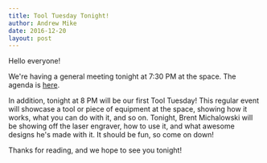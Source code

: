 ```yaml
---
title: Tool Tuesday Tonight!
author: Andrew Mike
date: 2016-12-20
layout: post
---
```


Hello everyone! 

We're having a general meeting tonight at 7:30 PM at the space. The agenda is [here](https://wiki.hacksburg.org/meetings:2016-12-20_general_meeting). 

In addition, tonight at 8 PM will be our first Tool Tuesday! This regular event will showcase a tool or piece of equipment at the space, showing how it works, what you can do with it, and so on. Tonight, Brent Michalowski will be showing off the laser engraver, how to use it, and what awesome designs he's made with it. It should be fun, so come on down!

Thanks for reading, and we hope to see you tonight!
